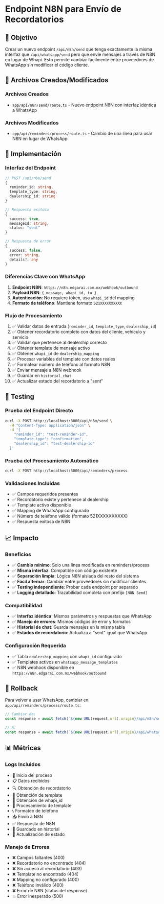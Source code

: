 # Endpoint N8N para Envío de Recordatorios

## 🎯 Objetivo
Crear un nuevo endpoint `/api/n8n/send` que tenga exactamente la misma interfaz que `/api/whatsapp/send` pero que envíe mensajes a través de N8N en lugar de Whapi. Esto permite cambiar fácilmente entre proveedores de WhatsApp sin modificar el código cliente.

## 📁 Archivos Creados/Modificados

### Archivos Creados
- `app/api/n8n/send/route.ts` - Nuevo endpoint N8N con interfaz idéntica a WhatsApp

### Archivos Modificados
- `app/api/reminders/process/route.ts` - Cambio de una línea para usar N8N en lugar de WhatsApp

## 🚀 Implementación

### Interfaz del Endpoint
```typescript
// POST /api/n8n/send
{
  reminder_id: string,
  template_type: string, 
  dealership_id: string
}

// Respuesta exitosa
{
  success: true,
  messageId: string,
  status: "sent"
}

// Respuesta de error
{
  success: false,
  error: string,
  details?: any
}
```

### Diferencias Clave con WhatsApp
1. **Endpoint N8N**: `https://n8n.edgarai.com.mx/webhook/outbound`
2. **Payload N8N**: `{ message, whapi_id, to }`
3. **Autenticación**: No requiere token, usa `whapi_id` del mapping
4. **Formato de teléfono**: Mantiene formato `521XXXXXXXXXX`

### Flujo de Procesamiento
1. ✅ Validar datos de entrada (`reminder_id`, `template_type`, `dealership_id`)
2. ✅ Obtener recordatorio completo con datos del cliente, vehículo y servicio
3. ✅ Validar que pertenece al dealership correcto
4. ✅ Obtener template de mensaje activo
5. ✅ Obtener `whapi_id` de `dealership_mapping`
6. ✅ Procesar variables del template con datos reales
7. ✅ Formatear número de teléfono al formato N8N
8. ✅ Enviar mensaje a N8N webhook
9. ✅ Guardar en `historial_chat`
10. ✅ Actualizar estado del recordatorio a "sent"

## 🧪 Testing

### Prueba del Endpoint Directo
```bash
curl -X POST http://localhost:3000/api/n8n/send \
  -H "Content-Type: application/json" \
  -d '{
    "reminder_id": "test-reminder-id",
    "template_type": "confirmation",
    "dealership_id": "test-dealership-id"
  }'
```

### Prueba del Procesamiento Automático
```bash
curl -X POST http://localhost:3000/api/reminders/process
```

### Validaciones Incluidas
- ✅ Campos requeridos presentes
- ✅ Recordatorio existe y pertenece al dealership
- ✅ Template activo disponible
- ✅ Mapping de WhatsApp configurado
- ✅ Número de teléfono válido (formato 521XXXXXXXXXX)
- ✅ Respuesta exitosa de N8N

## 📈 Impacto

### Beneficios
- ✅ **Cambio mínimo**: Solo una línea modificada en reminders/process
- ✅ **Misma interfaz**: Compatible con código existente
- ✅ **Separación limpia**: Lógica N8N aislada del resto del sistema
- ✅ **Fácil alternar**: Cambiar entre proveedores sin modificar clientes
- ✅ **Testing independiente**: Probar cada endpoint por separado
- ✅ **Logging detallado**: Trazabilidad completa con prefijo `[N8N Send]`

### Compatibilidad
- ✅ **Interfaz idéntica**: Mismos parámetros y respuestas que WhatsApp
- ✅ **Manejo de errores**: Mismos códigos de error y formatos
- ✅ **Historial de chat**: Guarda mensajes en la misma tabla
- ✅ **Estados de recordatorio**: Actualiza a "sent" igual que WhatsApp

### Configuración Requerida
- ✅ Tabla `dealership_mapping` con `whapi_id` configurado
- ✅ Templates activos en `whatsapp_message_templates`
- ✅ N8N webhook disponible en `https://n8n.edgarai.com.mx/webhook/outbound`

## 🔄 Rollback

Para volver a usar WhatsApp, cambiar en `app/api/reminders/process/route.ts`:
```typescript
// Cambiar de:
const response = await fetch(`${new URL(request.url).origin}/api/n8n/send`, {

// A:
const response = await fetch(`${new URL(request.url).origin}/api/whatsapp/send`, {
```

## 📊 Métricas

### Logs Incluidos
- 🚀 Inicio del proceso
- 📋 Datos recibidos
- 🔍 Obtención de recordatorio
- 📝 Obtención de template
- 🔑 Obtención de whapi_id
- 🔄 Procesamiento de template
- 📞 Formateo de teléfono
- 📤 Envío a N8N
- ✅ Respuesta de N8N
- 📝 Guardado en historial
- 📝 Actualización de estado

### Manejo de Errores
- ❌ Campos faltantes (400)
- ❌ Recordatorio no encontrado (404)
- ❌ Sin acceso al recordatorio (403)
- ❌ Template no encontrado (404)
- ❌ Mapping no configurado (400)
- ❌ Teléfono inválido (400)
- ❌ Error de N8N (status del response)
- 💥 Error inesperado (500) 